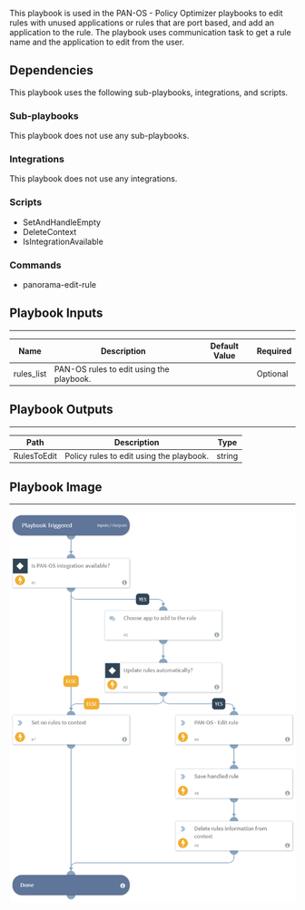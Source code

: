 This playbook is used in the PAN-OS - Policy Optimizer playbooks to edit rules with unused applications or rules that are port based, and add an application to the rule.
The playbook uses communication task to get a rule name and the application to edit from the user.

## Dependencies
This playbook uses the following sub-playbooks, integrations, and scripts.

### Sub-playbooks
This playbook does not use any sub-playbooks.

### Integrations
This playbook does not use any integrations.

### Scripts
* SetAndHandleEmpty
* DeleteContext
* IsIntegrationAvailable

### Commands
* panorama-edit-rule

## Playbook Inputs
---

| **Name** | **Description** | **Default Value** | **Required** |
| --- | --- | --- | --- |
| rules_list | PAN-OS rules to edit using the playbook. |  | Optional |

## Playbook Outputs
---

| **Path** | **Description** | **Type** |
| --- | --- | --- |
| RulesToEdit | Policy rules to edit using the playbook. | string |

## Playbook Image
---
![Policy Optimizer - Add Applications to Policy Rules](https://github.com/demisto/content/blob/82df056cff9dc4ce8b0753b341a4434593fa4608/Packs/PANOSPolicyOptimizer/doc_files/Policy_Optimizer_-_Add_Applications_to_Policy_Rules.png?raw=true)